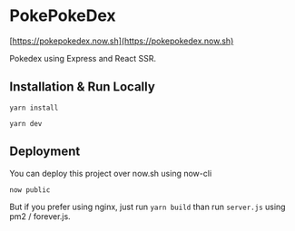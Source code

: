 # PokePokeDex
[https://pokepokedex.now.sh](https://pokepokedex.now.sh)

Pokedex using Express and React SSR.

## Installation & Run Locally
`yarn install`

`yarn dev`

## Deployment
You can deploy this project over now.sh using now-cli

`now public`

But if you prefer using nginx, just run `yarn build` than run `server.js` using pm2 / forever.js.
